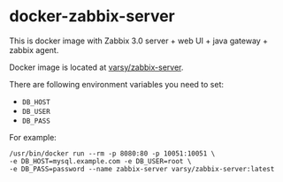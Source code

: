 # docker-zabbix-server

This is docker image with Zabbix 3.0 server + web UI + java gateway + zabbix agent.

Docker image is located at [varsy/zabbix-server](https://hub.docker.com/r/varsy/zabbix-server/).

There are following environment variables you need to set:
* `DB_HOST` 
* `DB_USER`
* `DB_PASS`

For example:
```
/usr/bin/docker run --rm -p 8080:80 -p 10051:10051 \
-e DB_HOST=mysql.example.com -e DB_USER=root \
-e DB_PASS=password --name zabbix-server varsy/zabbix-server:latest
```

